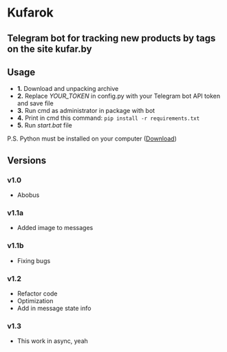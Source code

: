 # **Kufarok**
## Telegram bot for tracking new products by tags on the site kufar.by
## **Usage**

* **1.** Download and unpacking archive
* **2.** Replace *YOUR_TOKEN* in config.py with your Telegram bot API token and save file
* **3.** Run cmd as administrator in package with bot
* **4.** Print in cmd this command:
`pip install -r requirements.txt`
* **5.** Run *start.bat* file

P.S. Python must be installed on your computer ([Download](https://www.python.org/downloads/))

## **Versions**

### **v1.0**
- Abobus

### **v1.1a**
- Added image to messages

### **v1.1b**
- Fixing bugs

### **v1.2**
- Refactor code
- Optimization
- Add in message state info

### **v1.3**
- This work in async, yeah

